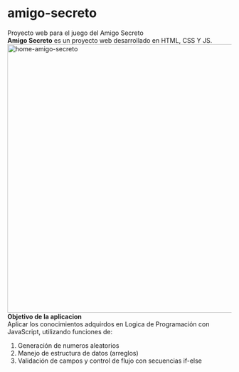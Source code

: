 # amigo-secreto
Proyecto web para el juego del Amigo Secreto
<br>
**Amigo Secreto** es un proyecto web desarrollado en HTML, CSS Y JS.
<br>
<img width="1321" height="603" alt="home-amigo-secreto" src="https://github.com/user-attachments/assets/4523ea11-92cf-44a1-b1cd-c6d85ec18bee" />
**Objetivo de la aplicacion**
<br>
Aplicar los conocimientos adquirdos en Logica de Programación con JavaScript, utilizando funciones de: 
1) Generación de numeros aleatorios
2) Manejo de estructura de datos (arreglos)
3) Validación de campos y control de flujo con secuencias if-else

